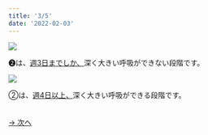```yaml
---
title: '3/5'
date: '2022-02-03'
---
```

![](/images/02_1.jpg)

➋は、[週3日までしか、]()深く大きい呼吸ができない段階です。   

![](/images/02_2.jpg)

②は、[週4日以上、]()深く大きい呼吸ができる段階です。

　  
[ → 次へ ](/posts/2-4)
